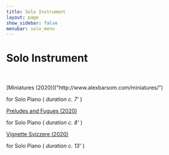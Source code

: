 ```yaml
---
title: Solo Instrument
layout: page
show_sidebar: false
menubar: solo_menu
---
```


# Solo Instrument
<br>
<br>
[Miniatures (2020)]("http://www.alexbarsom.com/miniatures/")

for Solo Piano ( *duration c. 7'* )

[Preludes and Fugues (2020)]("http://www.alexbarsom.com/preludes_and_fugues/")

for Solo Piano ( *duration c. 8'* )

[Vignette Svizzere (2020)]("http://www.alexbarsom.com/vignette_svizzere/")

for Solo Piano ( *duration c. 13'* )